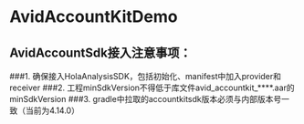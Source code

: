 # AvidAccountKitDemo
## AvidAccountSdk接入注意事项：
###1. 确保接入HolaAnalysisSDK，包括初始化、manifest中加入provider和receiver
###2. 工程minSdkVersion不得低于库文件avid_accountkit_****.aar的minSdkVersion
###3. gradle中拉取的accountkitsdk版本必须与内部版本号一致（当前为4.14.0）